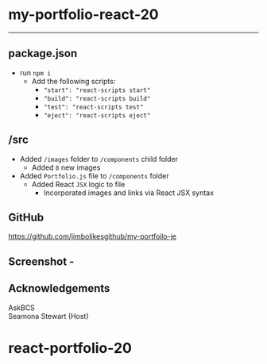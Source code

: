 # my-portfolio-react-20

---  ---

package.json 
----------
* run `npm i`
    - Add the following scripts: 
        * `"start": "react-scripts start"`
        * `"build": "react-scripts build"`
        * `"test": "react-scripts test"`
        * `"eject": "react-scripts eject"`

/src
----------
* Added `/images` folder to `/components` child folder
    - Added `8` new images
* Added `Portfolio.js` file to `/components` folder
    - Added React `JSX` logic to file
        * Incorporated images and links via React JSX syntax

GitHub 
----------
https://github.com/jimbolikesgithub/my-portfoilo-je
<br/>

Screenshot - 
----------



Acknowledgements
----------------
AskBCS<br/>
Seamona Stewart (Host)
# react-portfolio-20

